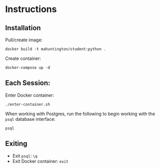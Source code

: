 # Instructions

## Installation

Pull/create image:

```
docker build -t mahuntington/student:python .
```

Create container:

```
docker-compose up -d
```

## Each Session:

Enter Docker container:

```
./enter-container.sh
```

When working with Postgres, run the following to begin working with the `psql` database interface:

```
psql
```

## Exiting

- Exit `psql`: `\q`
- Exit Docker container: `exit`
